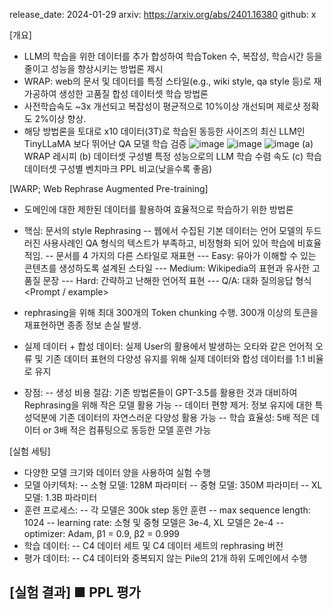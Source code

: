 release_date: 2024-01-29
arxiv: https://arxiv.org/abs/2401.16380
github: x

[개요]
- LLM의 학습을 위한 데이터를 추가 합성하여 학습Token 수, 복잡성, 학습시간 등을 줄이고 성능을 향상시키는 방법론 제시
- WRAP: web의 문서 및 데이터를 특정 스타일(e.g., wiki style, qa style 등)로 재가공하여 생성한 고품질 합성 데이터셋 학습 방법론
- 사전학습속도 ~3x 개선되고 복잡성이 평균적으로 10%이상 개선되며 제로샷 정확도 2%이상 향상.
- 해당 방법론을 토대로 x10 데이터(3T)로 학습된 동등한 사이즈의 최신 LLM인 TinyLLaMA 보다 뛰어난 QA 모델 학습 검증
![image](https://github.com/SonWY2/paper_caputred_images_repo/assets/36894403/c8e42ba8-a858-4716-9d5a-00ae2715e46b)
![image](https://github.com/SonWY2/paper_caputred_images_repo/assets/36894403/8ac1f172-97e2-40e8-bf30-c01d2fcf9875)
![image](https://github.com/SonWY2/paper_caputred_images_repo/assets/36894403/e91b4d36-9d9b-4419-ac9d-de459b9bd212)
(a) WRAP 레시피
(b) 데이터셋 구성별 특정 성능으로의 LLM 학습 수렴 속도
(c) 학습 데이터셋 구성별 벤치마크 PPL 비교(낮을수록 좋음)


[WARP; Web Rephrase Augmented Pre-training]
- 도메인에 대한 제한된 데이터를 활용하여 효율적으로 학습하기 위한 방법론
- 핵심: 문서의 style Rephrasing
-- 웹에서 수집된 기본 데이터는 언어 모델의 두드러진 사용사례인 QA 형식의 텍스트가 부족하고, 비정형화 되어 있어 학습에 비효율적임.
-- 문서를 4 가지의 다른 스타일로 재표현
--- Easy: 유아가 이해할 수 있는 콘텐츠를 생성하도록 설계된 스타일
--- Medium: Wikipedia의 표현과 유사한 고품질 문장
--- Hard: 간략하고 난해한 언어적 표현
--- Q/A: 대화 질의응답 형식
<Prompt / example>
- rephrasing을 위해 최대 300개의 Token chunking 수행. 300개 이상의 토큰을 재표현하면 종종 정보 손실 발생.
- 실제 데이터 + 합성 데이터: 실제 User의 활용에서 발생하는 오타와 같은 언어적 오류 및 기존 데이터 표현의 다양성 유지를 위해 실제 데이터와 합성 데이터를 1:1 비율로 유지
 
- 장점:
-- 생성 비용 절감: 기존 방법론들이 GPT-3.5를 활용한 것과 대비하여 Rephrasing을 위해 작은 모델 활용 가능
-- 데이터 편향 제거: 정보 유지에 대한 특성덕분에 기존 데이터의 자연스러운 다양성 활용 가능
-- 학습 효율성: 5배 적은 데이터 or 3배 적은 컴퓨팅으로 동등한 모델 훈련 가능

[실험 세팅]
- 다양한 모델 크기와 데이터 양을 사용하여 실험 수행
- 모델 아키텍처:
-- 소형 모델: 128M 파라미터
-- 중형 모델: 350M 파라미터
-- XL 모델: 1.3B 파라미터
- 훈련 프로세스:
-- 각 모델은 300k step 동안 훈련
-- max sequence length: 1024
-- learning rate: 소형 및 중형 모델은 3e-4, XL 모델은 2e-4
-- optimizer: Adam, β1 = 0.9, β2 = 0.999
- 학습 데이터:
-- C4 데이터 세트 및 C4 데이터 세트의 rephrasing 버전
- 평가 데이터:
-- C4 데이터와 중복되지 않는 Pile의 21개 하위 도메인에서 수행

[실험 결과]
■ PPL 평가
- 
